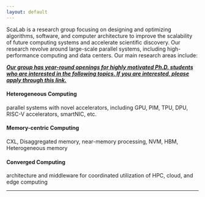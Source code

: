```yaml
---
layout: default
---
```


ScaLab is a research group focusing on designing and optimizing algorithms, software, and computer architecture to improve the scalability of future computing systems and accelerate scientific discovery. Our research revolve around large-scale parallel systems, including high-performance computing and data centers. Our main research areas include:

***[Our group has year-round openings for highly motivated Ph.D. students who are interested in the following topics. If you are interested, please apply through this <u>link</u>.](https://kth.varbi.com/en/what:job/jobID:681848/type:job/where:4/apply:1)***


#### Heterogeneous Computing
parallel systems with novel accelerators, including GPU, PIM, TPU, DPU, RISC-V accelerators, smartNIC, etc.

#### Memory-centric Computing

CXL, Disaggregated memory, near-memory processing, NVM, HBM, Heterogeneous memory

#### Converged Computing

architecture and middleware for coordinated utilization of HPC, cloud, and edge computing  


* * *

